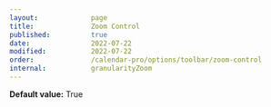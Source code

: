 ```yaml
---
layout:             page
title:              Zoom Control
published:          true
date:               2022-07-22
modified:           2022-07-22
order:              /calendar-pro/options/toolbar/zoom-control
internal:           granularityZoom
---
```

**Default value:** True
